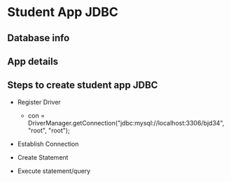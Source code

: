 # Student App JDBC

## Database info

## App details

## Steps to create student app JDBC

- Register Driver 			
	- con = DriverManager.getConnection("jdbc:mysql://localhost:3306/bjd34", "root", "root");

- Establish Connection
- Create Statement
- Execute statement/query
